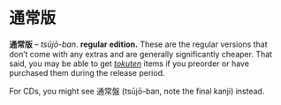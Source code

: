 # 通常版

**通常版** – *tsūjō-ban*. **regular edition.** These are the regular versions that don’t come with any extras and are generally significantly cheaper. That said, you may be able to get [*tokuten*](https://seiyuu.yakuaru.com/%E3%81%A8%E3%81%8F%E3%81%A6%E3%82%93%20%28%E7%89%B9%E5%85%B8%29) items if you preorder or have purchased them during the release period. 

For CDs, you might see 通常盤 (tsūjō-ban, note the final kanji) instead.
